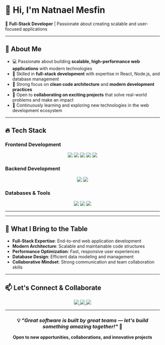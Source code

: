# 👋 Hi, I'm **Natnael Mesfin**  
🚀 **Full-Stack Developer** | Passionate about creating scalable and user-focused applications   

---

## 🌟 About Me  
- 💻 Passionate about building **scalable, high-performance web applications** with modern technologies
- 🎯 Skilled in **full-stack development** with expertise in React, Node.js, and database management
- 🔧 Strong focus on **clean code architecture** and **modern development practices**
- 🤝 Open to **collaborating on exciting projects** that solve real-world problems and make an impact
- 🌱 Continuously learning and exploring new technologies in the web development ecosystem

---

## 🔥 Tech Stack  

### **Frontend Development**
<p align="center">
  <img src="https://img.shields.io/badge/-React-61DAFB?style=for-the-badge&logo=react&logoColor=white" /> 
  <img src="https://img.shields.io/badge/-Next.js-000000?style=for-the-badge&logo=next.js&logoColor=white" /> 
  <img src="https://img.shields.io/badge/-TailwindCSS-38B2AC?style=for-the-badge&logo=tailwind-css&logoColor=white" /> 
  <img src="https://img.shields.io/badge/-Bootstrap-563D7C?style=for-the-badge&logo=bootstrap&logoColor=white" /> 
  <img src="https://img.shields.io/badge/-HTML5-E34F26?style=for-the-badge&logo=html5&logoColor=white" />
</p>

### **Backend Development**
<p align="center">
  <img src="https://img.shields.io/badge/-Node.js-339933?style=for-the-badge&logo=node.js&logoColor=white" /> 
  <img src="https://img.shields.io/badge/-Express.js-000000?style=for-the-badge&logo=express&logoColor=white" /> 
</p>

### **Databases & Tools**
<p align="center">
  <img src="https://img.shields.io/badge/-MongoDB-47A248?style=for-the-badge&logo=mongodb&logoColor=white" /> 
  <img src="https://img.shields.io/badge/-MySQL-4479A1?style=for-the-badge&logo=mysql&logoColor=white" />
  <img src="https://img.shields.io/badge/-Git-F05032?style=for-the-badge&logo=git&logoColor=white" />
</p>

---

---


## 🎯 What I Bring to the Table

- **Full-Stack Expertise**: End-to-end web application development
- **Modern Architecture**: Scalable and maintainable code structures
- **Performance Optimization**: Fast, responsive user experiences
- **Database Design**: Efficient data modeling and management
- **Collaborative Mindset**: Strong communication and team collaboration skills

---

## 📫 Let's Connect & Collaborate

<p align="center">
  <a href="https://github.com/natnaelmesfin705">
    <img src="https://img.shields.io/badge/-GitHub-181717?style=for-the-badge&logo=github&logoColor=white" />
  </a>
  <a href="https://linkedin.com/in/natnaelmesfin705">
    <img src="https://img.shields.io/badge/-LinkedIn-0077B5?style=for-the-badge&logo=linkedin&logoColor=white" />
  </a>
  <a href="mailto:nnatnaelmesfin@gmail.com">
    <img src="https://img.shields.io/badge/-Email-D14836?style=for-the-badge&logo=gmail&logoColor=white" />
  </a>
</p>

---

<div align="center">

### 💡 *"Great software is built by great teams — let's build something amazing together!"* 🚀

**Open to new opportunities, collaborations, and innovative projects**

</div>
